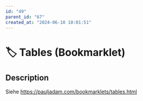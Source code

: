 ```yaml
---
id: "49"
parent_id: "67"
created_at: "2024-06-10 10:01:51"
---
```


# 🏷️ Tables (Bookmarklet)

## Description

Siehe <https://pauljadam.com/bookmarklets/tables.html>